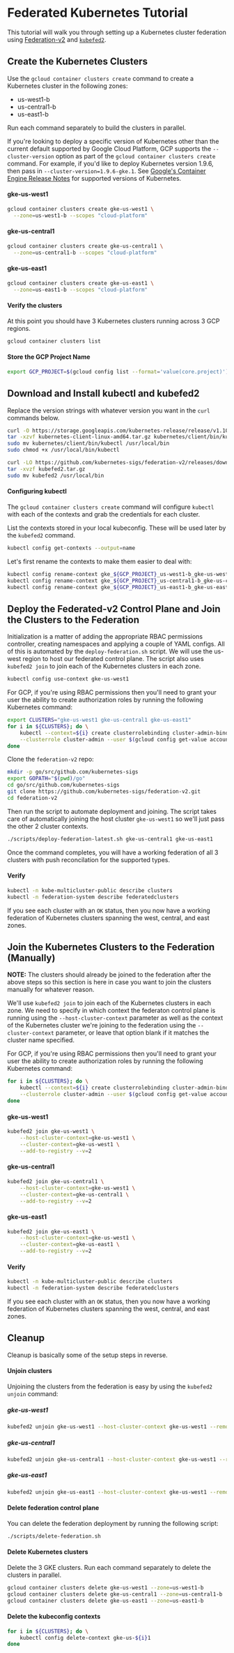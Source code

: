 # Federated Kubernetes Tutorial

This tutorial will walk you through setting up a Kubernetes cluster federation
using [Federation-v2](https://github.com/kubernetes-sigs/federation-v2) and
[`kubefed2`](https://github.com/kubernetes-sigs/federation-v2/tree/master/cmd/kubefed2).

## Create the Kubernetes Clusters

Use the `gcloud container clusters create` command to create a Kubernetes cluster in the following zones:

- us-west1-b
- us-central1-b
- us-east1-b

Run each command separately to build the clusters in parallel.

If you're looking to deploy a specific version of Kubernetes other than the
current default supported by Google Cloud Platform, GCP supports the
`--cluster-version` option as part of the `gcloud container clusters create`
command.  For example, if you'd like to deploy Kubernetes version 1.9.6, then
pass in `--cluster-version=1.9.6-gke.1`. See [Google's Container Engine Release
Notes](https://cloud.google.com/container-engine/release-notes) for supported
versions of Kubernetes.

#### gke-us-west1

```bash
gcloud container clusters create gke-us-west1 \
  --zone=us-west1-b --scopes "cloud-platform"
```

#### gke-us-central1

```bash
gcloud container clusters create gke-us-central1 \
  --zone=us-central1-b --scopes "cloud-platform"
```

#### gke-us-east1

```bash
gcloud container clusters create gke-us-east1 \
  --zone=us-east1-b --scopes "cloud-platform"
```
#### Verify the clusters

At this point you should have 3 Kubernetes clusters running across 3 GCP regions.

```bash
gcloud container clusters list
```

#### Store the GCP Project Name

```bash
export GCP_PROJECT=$(gcloud config list --format='value(core.project)')
```

## Download and Install kubectl and kubefed2

Replace the version strings with whatever version you want in the `curl`
commands below.

```bash
curl -O https://storage.googleapis.com/kubernetes-release/release/v1.10.1/kubernetes-client-linux-amd64.tar.gz
tar -xzvf kubernetes-client-linux-amd64.tar.gz kubernetes/client/bin/kubectl
sudo mv kubernetes/client/bin/kubectl /usr/local/bin
sudo chmod +x /usr/local/bin/kubectl
```

<!--TODO: update with binary path download once available-->
```bash
curl -LO https://github.com/kubernetes-sigs/federation-v2/releases/download/v0.0.2/kubefed2.tar.gz
tar -xvzf kubefed2.tar.gz 
sudo mv kubefed2 /usr/local/bin
```

#### Configuring kubectl

The `gcloud container clusters create` command will configure `kubectl` with each of the contexts and grab the credentials for each cluster.

List the contexts stored in your local kubeconfig. These will be used later by
the `kubefed2` command.

```bash
kubectl config get-contexts --output=name
```

Let's first rename the contexts to make them easier to deal with:

```bash
kubectl config rename-context gke_${GCP_PROJECT}_us-west1-b_gke-us-west1 gke-us-west1
kubectl config rename-context gke_${GCP_PROJECT}_us-central1-b_gke-us-central1 gke-us-central1
kubectl config rename-context gke_${GCP_PROJECT}_us-east1-b_gke-us-east1 gke-us-east1
```

## Deploy the Federated-v2 Control Plane and Join the Clusters to the Federation

Initialization is a matter of adding the appropriate RBAC permissions
controller, creating namespaces and applying a couple of YAML configs. All of
this is automated by the `deploy-federation.sh` script. We will
use the us-west region to host our federated control plane. The script also
uses `kubefed2 join` to join each of the Kubernetes clusters in each zone.

```bash
kubectl config use-context gke-us-west1
```

For GCP, if you're using RBAC permissions then you'll need to grant your user
the ability to create authorization roles by running the following Kubernetes
command:

```bash
export CLUSTERS="gke-us-west1 gke-us-central1 gke-us-east1"
for i in ${CLUSTERS}; do \
    kubectl --context=${i} create clusterrolebinding cluster-admin-binding \
    --clusterrole cluster-admin --user $(gcloud config get-value account)
done
```

Clone the `federation-v2` repo:

```bash
mkdir -p go/src/github.com/kubernetes-sigs
export GOPATH="$(pwd)/go"
cd go/src/github.com/kubernetes-sigs
git clone https://github.com/kubernetes-sigs/federation-v2.git
cd federation-v2
```

Then run the script to automate deployment and joining. The script takes care of
automatically joining the host cluster `gke-us-west1` so we'll just pass the
other 2 cluster contexts.

```bash
./scripts/deploy-federation-latest.sh gke-us-central1 gke-us-east1
```

Once the command completes, you will have a working federation of all 3
clusters with push reconcilation for the supported types.

#### Verify

```bash
kubectl -n kube-multicluster-public describe clusters
kubectl -n federation-system describe federatedclusters
```

If you see each cluster with an `OK` status, then you now have a working
federation of Kubernetes clusters spanning the west, central, and east zones.

## Join the Kubernetes Clusters to the Federation (Manually)

**NOTE:** The clusters should already be joined to the federation after the
above steps so this section is here in case you want to join the clusters
manually for whatever reason.

We'll use `kubefed2 join` to join each of the Kubernetes clusters in each
zone. We need to specify in which context the federaton control plane is
running using the `--host-cluster-context` parameter as well as the context of
the Kubernetes cluster we're joining to the federation using the
`--cluster-context` parameter, or leave that option blank if it matches the
cluster name specified.

For GCP, if you're using RBAC permissions then you'll need to grant your user
the ability to create authorization roles by running the following Kubernetes
command:

```bash
for i in ${CLUSTERS}; do \
    kubectl --context=${i} create clusterrolebinding cluster-admin-binding \
    --clusterrole cluster-admin --user $(gcloud config get-value account)
done
```

#### gke-us-west1

```bash
kubefed2 join gke-us-west1 \
    --host-cluster-context=gke-us-west1 \
    --cluster-context=gke-us-west1 \
    --add-to-registry --v=2
```

#### gke-us-central1

```bash
kubefed2 join gke-us-central1 \
    --host-cluster-context=gke-us-west1 \
    --cluster-context=gke-us-central1 \
    --add-to-registry --v=2
```

#### gke-us-east1

```bash
kubefed2 join gke-us-east1 \
    --host-cluster-context=gke-us-west1 \
    --cluster-context=gke-us-east1 \
    --add-to-registry --v=2
```

#### Verify

```bash
kubectl -n kube-multicluster-public describe clusters
kubectl -n federation-system describe federatedclusters
```

If you see each cluster with an `OK` status, then you now have a working
federation of Kubernetes clusters spanning the west, central, and east zones.

## Cleanup

Cleanup is basically some of the setup steps in reverse.

#### Unjoin clusters

Unjoining the clusters from the federation is easy by using the `kubefed2
unjoin` command:

##### gke-us-west1

```bash
kubefed2 unjoin gke-us-west1 --host-cluster-context gke-us-west1 --remove-from-registry --v=2
```

##### gke-us-central1

```bash
kubefed2 unjoin gke-us-central1 --host-cluster-context gke-us-west1 --remove-from-registry --v=2
```

##### gke-us-east1

```bash
kubefed2 unjoin gke-us-east1 --host-cluster-context gke-us-west1 --remove-from-registry --v=2
```

#### Delete federation control plane

You can delete the federation deployment by running the following script:

```bash
./scripts/delete-federation.sh
```

#### Delete Kubernetes clusters

Delete the 3 GKE clusters. Run each command separately to delete the clusters in parallel.

```bash
gcloud container clusters delete gke-us-west1 --zone=us-west1-b
gcloud container clusters delete gke-us-central1 --zone=us-central1-b
gcloud container clusters delete gke-us-east1 --zone=us-east1-b
```

#### Delete the kubeconfig contexts

```bash
for i in ${CLUSTERS}; do \
    kubectl config delete-context gke-us-${i}1
done
```

